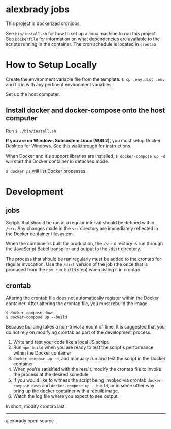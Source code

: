 # alexbrady jobs

This project is dockerized cronjobs.

See `bin/install.sh` for how to set up a linux machine to run this project.
See `Dockerfile` for information on what dependencies are available to the scripts running in the container.
The cron schedule is located in `crontab`

# How to Setup Locally

Create the environment variable file from the template: `$ cp .env.dist .env` and fill in with any pertinent environment variables.

Set up the host computer.

## Install docker and docker-compose onto the host computer

Run `$ ./bin/install.sh` 

**If you are on Windows Subsustem Linux (WSL2),** you must setup Docker Desktop for Windows. [See this walkthrough](https://docs.docker.com/desktop/windows/wsl/) for instructions.

When Docker and it's support libraries are installed, `$ docker-compose up -d` will start the Docker container in detached mode.

`$ docker ps` will list Docker processes.

# Development

## jobs

Scripts that should be run at a regular interval should be defined within `/src`. Any changes made in the `src` directory are immediately reflected in the Docker container filesystem.

When the container is built for production, the `/src` directory is run through the JavaScript Babel transpiler and output to the `/dist` directory.

The process that should be run regularly must be added to the crontab for regular invocation. Use the `/dist` version of the job (the once that is produced from the `npm run build` step) when listing it in crontab.

## crontab

Altering the crontab file does not automatically register within the Docker container. After altering the crontab file, you must rebuild the image.

```
$ docker-compose down
$ docker-compose up --build
```

Because building takes a non-trivial amount of time, it is suggested that you do not rely on modifying crontab as part of the development process.

1. Write and test your code like a local JS script.
2. Run `npm build` when you are ready to test the script's performance within the Docker container
3. `docker-compose up -d`, and manually run and test the script in the Docker container
4. When you're satisified with the result, modify the crontab file to invoke the process at the desired schedule
5. If you would like to witness the script being invoked via crontab `docker-compose down` and `docker-compose up --build`, or in some other way bring up the docker container with a rebuilt image.
6. Watch the log file where you expect to see output.

In short, modify crontab last.

---

alexbrady open source